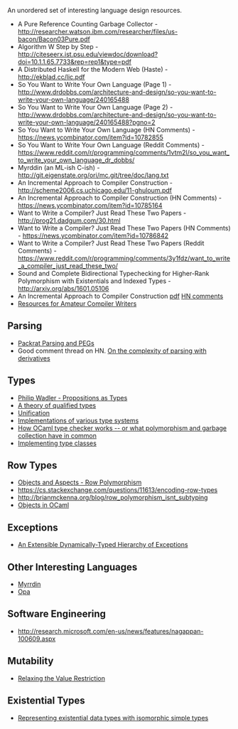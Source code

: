 An unordered set of interesting language design resources.

* A Pure Reference Counting Garbage Collector - http://researcher.watson.ibm.com/researcher/files/us-bacon/Bacon03Pure.pdf
* Algorithm W Step by Step - http://citeseerx.ist.psu.edu/viewdoc/download?doi=10.1.1.65.7733&rep=rep1&type=pdf
* A Distributed Haskell for the Modern Web (Haste) - http://ekblad.cc/lic.pdf
* So You Want to Write Your Own Language (Page 1) - http://www.drdobbs.com/architecture-and-design/so-you-want-to-write-your-own-language/240165488
* So You Want to Write Your Own Language (Page 2) - http://www.drdobbs.com/architecture-and-design/so-you-want-to-write-your-own-language/240165488?pgno=2
* So You Want to Write Your Own Language (HN Comments) - https://news.ycombinator.com/item?id=10782855
* So You Want to Write Your Own Language (Reddit Comments) - https://www.reddit.com/r/programming/comments/1vtm2l/so_you_want_to_write_your_own_language_dr_dobbs/
* Myrddin (an ML-ish C-ish) - http://git.eigenstate.org/ori/mc.git/tree/doc/lang.txt
* An Incremental Approach to Compiler Construction - http://scheme2006.cs.uchicago.edu/11-ghuloum.pdf
* An Incremental Approach to Compiler Construction (HN Comments) - https://news.ycombinator.com/item?id=10785164
* Want to Write a Compiler? Just Read These Two Papers - http://prog21.dadgum.com/30.html
* Want to Write a Compiler? Just Read These Two Papers (HN Comments) - https://news.ycombinator.com/item?id=10786842
* Want to Write a Compiler? Just Read These Two Papers (Reddit Comments) - https://www.reddit.com/r/programming/comments/3y1fdz/want_to_write_a_compiler_just_read_these_two/
* Sound and Complete Bidirectional Typechecking for Higher-Rank Polymorphism with Existentials and Indexed Types - http://arxiv.org/abs/1601.05106
* An Incremental Approach to Compiler Construction [pdf](http://scheme2006.cs.uchicago.edu/11-ghuloum.pdf) [HN comments](https://news.ycombinator.com/item?id=10785164)
* [Resources for Amateur Compiler Writers](http://c9x.me/compile/bib/)

## Parsing

* [Packrat Parsing and PEGs](http://bford.info/packrat/)
* Good comment thread on HN.  [On the complexity of parsing with derivatives](https://news.ycombinator.com/item?id=11976769)

## Types

* [Philip Wadler - Propositions as Types](http://homepages.inf.ed.ac.uk/wadler/papers/propositions-as-types/propositions-as-types.pdf)
* [A theory of qualified types](http://www.sciencedirect.com/science/article/pii/0167642394000050)
* [Unification](https://en.wikipedia.org/wiki/Unification_%28computer_science%29)
* [Implementations of various type systems](https://github.com/tomprimozic/type-systems)
* [How OCaml type checker works -- or what polymorphism and garbage collection have in common](http://okmij.org/ftp/ML/generalization.html)
* [Implementing type classes](http://web.cecs.pdx.edu/~mpj/pubs/pldi93.html)

## Row Types

* [Objects and Aspects - Row Polymorphism](https://www.cs.cmu.edu/~neelk/rows.pdf)
* https://cs.stackexchange.com/questions/11613/encoding-row-types
* http://brianmckenna.org/blog/row_polymorphism_isnt_subtyping
* [Objects in OCaml](https://realworldocaml.org/v1/en/html/objects.html)

## Exceptions

* [An Extensible Dynamically-Typed Hierarchy of Exceptions](http://community.haskell.org/~simonmar/papers/ext-exceptions.pdf)

## Other Interesting Languages

* [Myrrdin](https://github.com/oridb/mc/blob/master/doc/lang.txt)
* [Opa](http://opalang.org/)

## Software Engineering

* http://research.microsoft.com/en-us/news/features/nagappan-100609.aspx

## Mutability

* [Relaxing the Value Restriction](http://caml.inria.fr/pub/papers/garrigue-value_restriction-fiwflp04.pdf)

## Existential Types

* [Representing existential data types with isomorphic simple types](http://okmij.org/ftp/Computation/Existentials.html)
